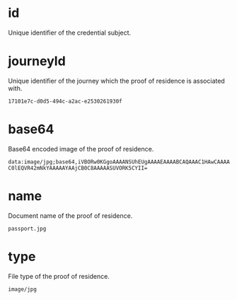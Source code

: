 # id

Unique identifier of the credential subject.

# journeyId

Unique identifier of the journey which the proof of residence is associated with.

`17101e7c-d0d5-494c-a2ac-e2530261930f`

# base64

Base64 encoded image of the proof of residence.

`data:image/jpg;base64,iVBORw0KGgoAAAANSUhEUgAAAAEAAAABCAQAAAC1HAwCAAAAC0lEQVR42mNkYAAAAAYAAjCB0C8AAAAASUVORK5CYII=`

# name

Document name of the proof of residence.

`passport.jpg`

# type

File type of the proof of residence.

`image/jpg`
